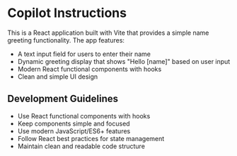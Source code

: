 # Copilot Instructions

<!-- Use this file to provide workspace-specific custom instructions to Copilot. For more details, visit https://code.visualstudio.com/docs/copilot/copilot-customization#_use-a-githubcopilotinstructionsmd-file -->

This is a React application built with Vite that provides a simple name greeting functionality. The app features:

- A text input field for users to enter their name
- Dynamic greeting display that shows "Hello [name]" based on user input
- Modern React functional components with hooks
- Clean and simple UI design

## Development Guidelines

- Use React functional components with hooks
- Keep components simple and focused
- Use modern JavaScript/ES6+ features
- Follow React best practices for state management
- Maintain clean and readable code structure
